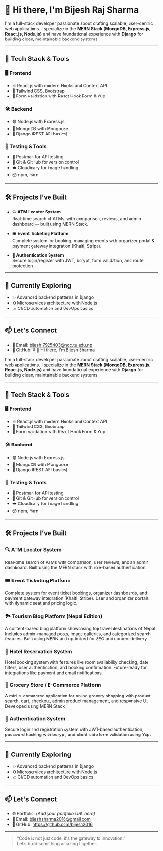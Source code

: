 # 👋 Hi there, I'm Bijesh Raj Sharma

I'm a full-stack developer passionate about crafting scalable, user-centric web applications. I specialize in the **MERN Stack (MongoDB, Express.js, React.js, Node.js)** and have foundational experience with **Django** for building clean, maintainable backend systems.

---

## 🚀 Tech Stack & Tools

### 🖥️ Frontend
- ⚛️ React.js with modern Hooks and Context API
- 🧩 Tailwind CSS, Bootstrap
- 🔐 Form validation with React Hook Form & Yup

### 🛠️ Backend
- 🟢 Node.js with Express.js
- 🧬 MongoDB with Mongoose
- 🐍 Django (REST API basics)

### 🧪 Testing & Tools
- 🧪 Postman for API testing
- 🔗 Git & GitHub for version control
- ☁️ Cloudinary for image handling
- 📦 npm, Yarn

---

## 🛠️ Projects I’ve Built

- 🔍 **ATM Locator System**  
  Real-time search of ATMs, with comparison, reviews, and admin dashboard — built using MERN Stack.

- 🎟️ **Event Ticketing Platform**  
  Complete system for booking, managing events with organizer portal & payment gateway integration (Khalti, Stripe).

- 🔐 **Authentication System**  
  Secure login/register with JWT, bcrypt, form validation, and route protection.

---

## 🌱 Currently Exploring
- ✨ Advanced backend patterns in Django
- ⚙️ Microservices architecture with Node.js
- 📈 CI/CD automation and DevOps basics

---

## 📫 Let's Connect

- 📧 Email: bijesh.7925403@ncc.tu.edu.np  
- 🐙 GitHub: # 👋 Hi there, I'm Bijesh Sharma

I'm a full-stack developer passionate about crafting scalable, user-centric web applications. I specialize in the **MERN Stack (MongoDB, Express.js, React.js, Node.js)** and have foundational experience with **Django** for building clean, maintainable backend systems.

---

## 🚀 Tech Stack & Tools

### 🖥️ Frontend
- ⚛️ React.js with modern Hooks and Context API
- 🧩 Tailwind CSS, Bootstrap
- 🔐 Form validation with React Hook Form & Yup

### 🛠️ Backend
- 🟢 Node.js with Express.js
- 🧬 MongoDB with Mongoose
- 🐍 Django (REST API basics)

### 🧪 Testing & Tools
- 🧪 Postman for API testing
- 🔗 Git & GitHub for version control
- ☁️ Cloudinary for image handling
- 📦 npm, Yarn

---

## 🛠️ Projects I’ve Built

### 🔍 **ATM Locator System**  
Real-time search of ATMs with comparison, user reviews, and an admin dashboard. Built using the MERN stack with role-based authentication.

### 🎟️ **Event Ticketing Platform**  
Complete system for event ticket bookings, organizer dashboards, and payment gateway integration (Khalti, Stripe). User and organizer portals with dynamic seat and pricing logic.

### 🏞️ **Tourism Blog Platform (Nepal Edition)**  
A content-based blog platform showcasing top travel destinations of Nepal. Includes admin-managed posts, image galleries, and categorized search features. Built using MERN and optimized for SEO and content delivery.

### 🏨 **Hotel Reservation System**  
Hotel booking system with features like room availability checking, date filters, user authentication, and booking confirmation. Future-ready for integrations like payment and email notifications.

### 🛒 **Grocery Store / E-Commerce Platform**  
A mini e-commerce application for online grocery shopping with product search, cart, checkout, admin product management, and responsive UI. Developed using MERN Stack.

### 🔐 **Authentication System**  
Secure login and registration system with JWT-based authentication, password hashing with bcrypt, and client-side form validation using Yup.


---

## 🌱 Currently Exploring
- ✨ Advanced backend patterns in Django
- ⚙️ Microservices architecture with Node.js
- 📈 CI/CD automation and DevOps basics

---

## 📫 Let's Connect

- 🌐 Portfolio: *(Add your portfolio URL here)*
- 📧 Email: bijeshsharma2016@gmail.com
- 🐙 GitHub: https://github.com/bijesh2016

---

> “Code is not just code, it's the gateway to innovation.”  
Let’s build something amazing together.



